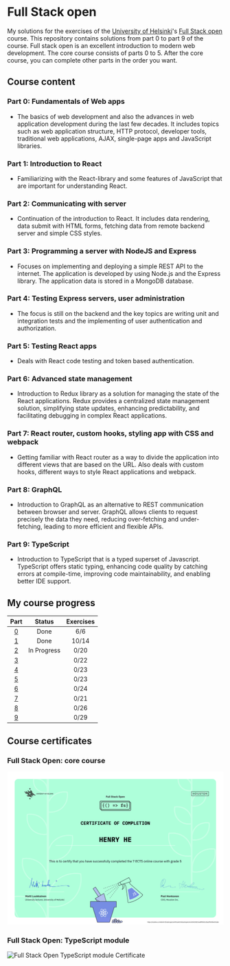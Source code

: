 # Full Stack open

My solutions for the exercises of the [University of Helsinki](https://www.helsinki.fi/)'s [Full Stack open](https://fullstackopen.com/) course. This repository contains solutions from part 0 to part 9 of the course. Full stack open is an excellent introduction to modern web development. The core course consists of parts 0 to 5. After the core course, you can complete other parts in the order you want.

## Course content

### Part 0: Fundamentals of Web apps

- The basics of web development and also the advances in web application development during the last few decades. It includes topics such as web application structure, HTTP protocol, developer tools, traditional web applications, AJAX, single-page apps and JavaScript libraries.

### Part 1: Introduction to React

- Familiarizing with the React-library and some features of JavaScript that are important for understanding React.

### Part 2: Communicating with server

- Continuation of the introduction to React. It includes data rendering, data submit with HTML forms, fetching data from remote backend server and simple CSS styles.

### Part 3: Programming a server with NodeJS and Express

- Focuses on implementing and deploying a simple REST API to the internet. The application is developed by using Node.js and the Express library. The application data is stored in a MongoDB database.

### Part 4: Testing Express servers, user administration

- The focus is still on the backend and the key topics are writing unit and integration tests and the implementing of user authentication and authorization.

### Part 5: Testing React apps

- Deals with React code testing and token based authentication.

### Part 6: Advanced state management

- Introduction to Redux library as a solution for managing the state of the React applications. Redux provides a centralized state management solution, simplifying state updates, enhancing predictability, and facilitating debugging in complex React applications.

### Part 7: React router, custom hooks, styling app with CSS and webpack

- Getting familiar with React router as a way to divide the application into different views that are based on the URL. Also deals with custom hooks, different ways to style React applications and webpack.

### Part 8: GraphQL

- Introduction to GraphQL as an alternative to REST communication between browser and server. GraphQL allows clients to request precisely the data they need, reducing over-fetching and under-fetching, leading to more efficient and flexible APIs.

### Part 9: TypeScript

- Introduction to TypeScript that is a typed superset of Javascript. TypeScript offers static typing, enhancing code quality by catching errors at compile-time, improving code maintainability, and enabling better IDE support.

## My course progress

|      Part      |   Status    | Exercises |
| :------------: | :---------: | :-------: |
| [0](./part_0/) |    Done     |    6/6    |
| [1](./part_1/) |    Done     |   10/14   |
| [2](./part_2/) | In Progress |    0/20   |
| [3](./part_3/) |             |    0/22   |
| [4](./part_4/) |             |    0/23   |
| [5](./part_5/) |             |    0/23   |
| [6](./part_6/) |             |    0/24   |
| [7](./part_7/) |             |    0/21   |
| [8](./part_8/) |             |    0/26   |
| [9](./part_9/) |             |    0/29   |

## Course certificates

### Full Stack Open: core course

![Full Stack Open core course Certificate](./img/certificate-fullstack.png)

### Full Stack Open: TypeScript module

![Full Stack Open TypeScript module Certificate](./img/certificate-typescript.png)
